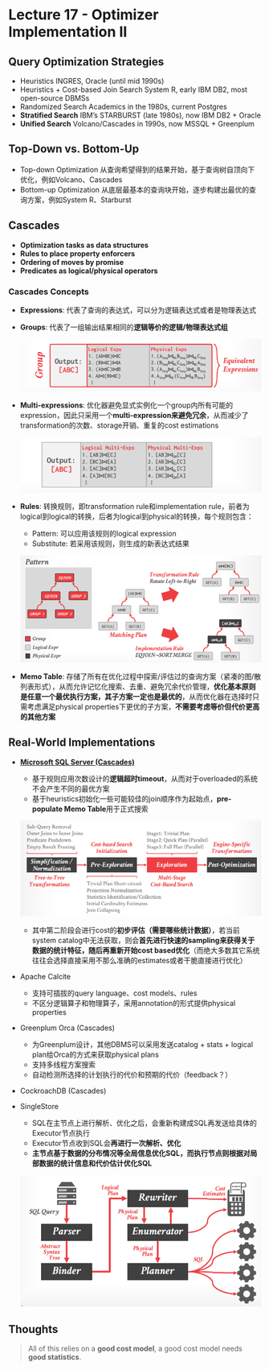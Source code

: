 # Lecture 17 - Optimizer Implementation II

## Query Optimization Strategies

- Heuristics
  INGRES, Oracle (until mid 1990s)
- Heuristics + Cost-based Join Search
  System R, early IBM DB2, most open-source DBMSs
- Randomized Search
  Academics in the 1980s, current Postgres
- **Stratified Search**
  IBM’s STARBURST (late 1980s), now IBM DB2 + Oracle
- **Unified Search**
  Volcano/Cascades in 1990s, now MSSQL + Greenplum

## Top-Down vs. Bottom-Up

- Top-down Optimization
  从查询希望得到的结果开始，基于查询树自顶向下优化，例如Volcano、Cascades
- Bottom-up Optimization
  从底层最基本的查询块开始，逐步构建出最优的查询方案，例如System R、Starburst

## Cascades

- **Optimization tasks as data structures**
- **Rules to place property enforcers**
- **Ordering of moves by promise**
- **Predicates as logical/physical operators**

### Cascades Concepts

- **Expressions**: 代表了查询的表达式，可以分为逻辑表达式或者是物理表达式
- **Groups**: 代表了一组输出结果相同的**逻辑等价的逻辑/物理表达式组**

  ![17.02](images/17.02.png)

- **Multi-expressions**: 优化器避免显式实例化一个group内所有可能的expression，因此只采用一个**multi-expression来避免冗余**，从而减少了transformation的次数、storage开销、重复的cost estimations

  ![17.03](images/17.03.png)

- **Rules**: 转换规则，即transformation rule和implementation rule，前者为logical到logical的转换，后者为logical到physical的转换，每个规则包含：
  - Pattern: 可以应用该规则的logical expression
  - Substitute: 若采用该规则，则生成的新表达式结果

  ![17.04](images/17.04.png)

- **Memo Table**: 存储了所有在优化过程中探索/评估过的查询方案（紧凑的图/散列表形式），从而允许记忆化搜索、去重、避免冗余代价管理，**优化基本原则是任意一个最优执行方案，其子方案一定也是最优的**，从而优化器在选择时只需考虑满足physical properties下更优的子方案，**不需要考虑等价但代价更高的其他方案**

## Real-World Implementations

- **[Microsoft SQL Server (Cascades)](Cascades.md)**
  - 基于规则应用次数设计的**逻辑超时timeout**，从而对于overloaded的系统不会产生不同的最优方案
  - 基于heuristics初始化一些可能较佳的join顺序作为起始点，**pre-populate Memo Table**用于正式搜索

  ![17.06](images/17.06.png)

  - 其中第二阶段会进行cost的**初步评估（需要哪些统计数据）**，若当前system catalog中无法获取，则会**首先进行快速的sampling来获得关于数据的统计特征，随后再重新开始cost based优化**（而绝大多数其它系统往往会选择直接采用不那么准确的estimates或者干脆直接进行优化）
- Apache Calcite
  - 支持可插拔的query language、cost models、rules
  - 不区分逻辑算子和物理算子，采用annotation的形式提供physical properties
- Greenplum Orca (Cascades)
  - 为Greenplum设计，其他DBMS可以采用发送catalog + stats + logical plan给Orca的方式来获取physical plans
  - 支持多线程方案搜索
  - 自动检测所选择的计划执行的代价和预期的代价（feedback？）
- CockroachDB (Cascades)
- SingleStore
  - SQL在主节点上进行解析、优化之后，会重新构建成SQL再发送给具体的Executor节点执行
  - Executor节点收到SQL会**再进行一次解析、优化**
  - **主节点基于数据的分布情况等全局信息优化SQL，而执行节点则根据对局部数据的统计信息和代价估计优化SQL**

  ![17.05](images/17.05.png)

## Thoughts

> All of this relies on a **good cost model**, a good cost model needs **good statistics**.
